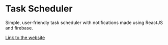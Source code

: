 # Task Scheduler

Simple, user-friendly task scheduler with notifications made using ReactJS and firebase. 

[Link to the website](https://zevoker.github.io/scheduler/)
